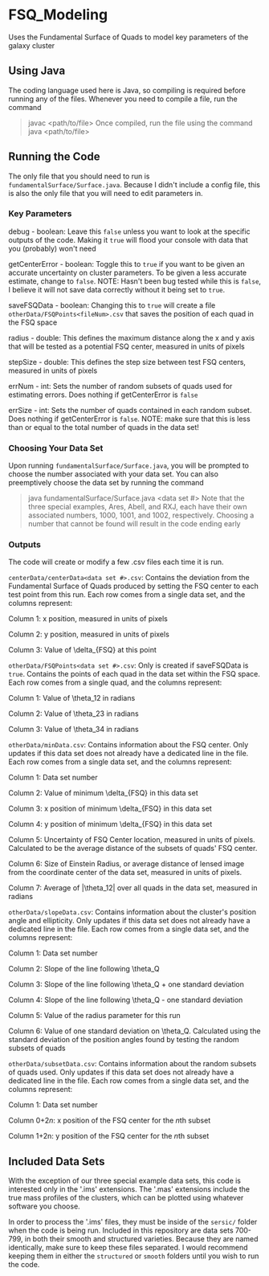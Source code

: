 # FSQ_Modeling
Uses the Fundamental Surface of Quads to model key parameters of the galaxy cluster

## Using Java
The coding language used here is Java, so compiling is required before running any of the files. Whenever you need to compile a file, run the command
> javac <path/to/file>
Once compiled, run the file using the command
> java <path/to/file>

## Running the Code
The only file that you should need to run is `fundamentalSurface/Surface.java`. Because I didn't include a config file, this is also the only file that you will need to edit parameters in.

### Key Parameters
debug - boolean:  Leave this `false` unless you want to look at the specific outputs of the code. Making it `true` will flood your console with data that you (probably) won't need

getCenterError - boolean: Toggle this to `true` if you want to be given an accurate uncertainty on cluster parameters. To be given a less accurate estimate, change to `false`. NOTE: Hasn't been bug tested while this is `false`, I believe it will not save data correctly without it being set to `true`.

saveFSQData - boolean: Changing this to `true` will create a file `otherData/FSQPoints<fileNum>.csv` that saves the position of each quad in the FSQ space

radius - double: This defines the maximum distance along the x and y axis that will be tested as a potential FSQ center, measured in units of pixels

stepSize - double: This defines the step size between test FSQ centers, measured in units of pixels

errNum - int: Sets the number of random subsets of quads used for estimating errors. Does nothing if getCenterError is `false`

errSize - int: Sets the number of quads contained in each random subset. Does nothing if getCenterError is `false`. NOTE: make sure that this is less than or equal to the total number of quads in the data set!

### Choosing Your Data Set
Upon running `fundamentalSurface/Surface.java`, you will be prompted to choose the number associated with your data set. You can also preemptively choose the data set by running the command
> java fundamentalSurface/Surface.java <data set #>
Note that the three special examples, Ares, Abell, and RXJ, each have their own associated numbers, 1000, 1001, and 1002, respectively. Choosing a number that cannot be found will result in the code ending early

### Outputs
The code will create or modify a few .csv files each time it is run.

`centerData/centerData<data set #>.csv`: Contains the deviation from the Fundamental Surface of Quads produced by setting the FSQ center to each test point from this run. Each row comes from a single data set, and the columns represent:

  Column 1: x position, measured in units of pixels

  Column 2: y position, measured in units of pixels

  Column 3: Value of \delta_{FSQ} at this point

`otherData/FSQPoints<data set #>.csv`: Only is created if saveFSQData is `true`. Contains the points of each quad in the data set within the FSQ space. Each row comes from a single quad, and the columns represent:

  Column 1: Value of \theta_12 in radians

  Column 2: Value of \theta_23 in radians

  Column 3: Value of \theta_34 in radians

`otherData/minData.csv`: Contains information about the FSQ center. Only updates if this data set does not already have a dedicated line in the file. Each row comes from a single data set, and the columns represent:

  Column 1: Data set number

  Column 2: Value of minimum \delta_{FSQ} in this data set

  Column 3: x position of minimum \delta_{FSQ} in this data set

  Column 4: y position of minimum \delta_{FSQ} in this data set

  Column 5: Uncertainty of FSQ Center location, measured in units of pixels. Calculated to be the average distance of the subsets of quads' FSQ center.

  Column 6: Size of Einstein Radius, or average distance of lensed image from the coordinate center of the data set, measured in units of pixels.

  Column 7: Average of |\theta_12| over all quads in the data set, measured in radians

  `otherData/slopeData.csv`: Contains information about the cluster's position angle and ellipticity. Only updates if this data set does not already have a dedicated line in the file. Each row comes from a single data set, and the columns represent:

  Column 1: Data set number

  Column 2: Slope of the line following \theta_Q

  Column 3: Slope of the line following \theta_Q + one standard deviation

  Column 4: Slope of the line following \theta_Q - one standard deviation

  Column 5: Value of the radius parameter for this run

  Column 6: Value of one standard deviation on \theta_Q. Calculated using the standard deviation of the position angles found by testing the random subsets of quads

  `otherData/subsetData.csv`: Contains information about the random subsets of quads used. Only updates if this data set does not already have a dedicated line in the file. Each row comes from a single data set, and the columns represent:

  Column 1: Data set number

  Column 0+2*n*: x position of the FSQ center for the *n*th subset

  Column 1+2n: y position of the FSQ center for the *n*th subset

## Included Data Sets
With the exception of our three special example data sets, this code is interested only in the '.ims' extensions. The '.mas' extensions include the true mass profiles of the clusters, which can be plotted using whatever software you choose.

In order to process the '.ims' files, they must be inside of the `sersic/` folder when the code is being run. Included in this repository are data sets 700-799, in both their smooth and structured varieties. Because they are named identically, make sure to keep these files separated. I would recommend keeping them in either the `structured` or `smooth` folders until you wish to run the code.
